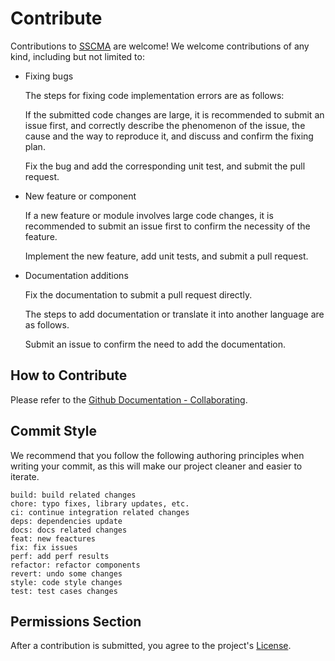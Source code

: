 # Contribute

Contributions to [SSCMA](https://github.com/Seeed-Studio/SSCMA) are welcome! We welcome contributions of any kind, including but not limited to:

- Fixing bugs

  The steps for fixing code implementation errors are as follows:

  If the submitted code changes are large, it is recommended to submit an issue first, and correctly describe the phenomenon of the issue, the cause and the way to reproduce it, and discuss and confirm the fixing plan.

  Fix the bug and add the corresponding unit test, and submit the pull request.

- New feature or component

  If a new feature or module involves large code changes, it is recommended to submit an issue first to confirm the necessity of the feature.

  Implement the new feature, add unit tests, and submit a pull request.

- Documentation additions

  Fix the documentation to submit a pull request directly.

  The steps to add documentation or translate it into another language are as follows.

  Submit an issue to confirm the need to add the documentation.

## How to Contribute

Please refer to the [Github Documentation - Collaborating](https://docs.github.com/en/pull-requests/collaborating-with-pull-requests/proposing-changes-to-your-work-with-pull-requests/about-pull-requests).

## Commit Style

We recommend that you follow the following authoring principles when writing your commit, as this will make our project cleaner and easier to iterate.

```
build: build related changes
chore: typo fixes, library updates, etc.
ci: continue integration related changes
deps: dependencies update
docs: docs related changes
feat: new feactures
fix: fix issues
perf: add perf results
refactor: refactor components
revert: undo some changes
style: code style changes
test: test cases changes
```

## Permissions Section

After a contribution is submitted, you agree to the project's [License](./licenses).
